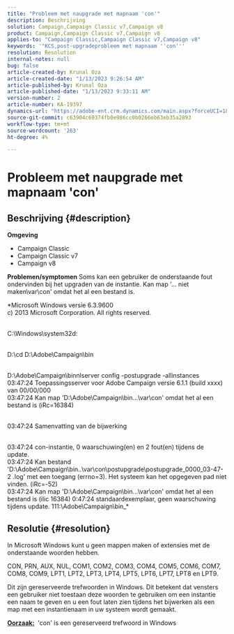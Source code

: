```yaml
---
title: "Probleem met naupgrade met mapnaam 'con'"
description: Beschrijving
solution: Campaign,Campaign Classic v7,Campaign v8
product: Campaign,Campaign Classic v7,Campaign v8
applies-to: "Campaign Classic,Campaign Classic v7,Campaign v8"
keywords: '"KCS,post-upgradeprobleem met mapnaam ''con'''
resolution: Resolution
internal-notes: null
bug: false
article-created-by: Krunal Oza
article-created-date: "1/13/2023 9:26:54 AM"
article-published-by: Krunal Oza
article-published-date: "1/13/2023 9:33:11 AM"
version-number: 2
article-number: KA-19397
dynamics-url: "https://adobe-ent.crm.dynamics.com/main.aspx?forceUCI=1&pagetype=entityrecord&etn=knowledgearticle&id=1c1b8969-2493-ed11-aad1-6045bd006793"
source-git-commit: c63904c69374fb0e986cc0b0266eb63eb35a2893
workflow-type: tm+mt
source-wordcount: '263'
ht-degree: 4%

---
```


# Probleem met naupgrade met mapnaam &#39;con&#39;

## Beschrijving {#description}

<b>Omgeving</b>
- Campaign Classic
- Campaign Classic v7
- Campaign v8



<b>Problemen/symptomen</b>
Soms kan een gebruiker de onderstaande fout ondervinden bij het upgraden van de instantie. Kan map &#39;... niet maken\var\con&#39; omdat het al een bestand is.

*Microsoft Windows versie 6.3.9600
<br>c) 2013 Microsoft Corporation. All rights reserved. 

<br>C:\Windows\system32d: 

<br>D:\cd D:\Adobe\Campaign\bin 

<br>D:\Adobe\Campaign\binnlserver config -postupgrade -allinstances
<br>03:47:24 Toepassingsserver voor Adobe Campaign versie 6.1.1 (build xxxx) van 00/00/000
<br>03:47:24 Kan map &#39;D:\Adobe\Campaign\bin\...\var\con&#39; omdat het al een bestand is (iRc=16384) 

<br>03:47:24 Samenvatting van de bijwerking

<br>03:47:24 con-instantie, 0 waarschuwing(en) en 2 fout(en) tijdens de update.
<br>03:47:24 Kan bestand &#39;D:\Adobe\Campaign\bin\..\var\con\postupgrade\postupgrade_0000_03-47-2 .log&#39; met een toegang (errno=3). Het systeem kan het opgegeven pad niet vinden. (iRc=-52)
<br>03:47:24 Kan map &#39;D:\Adobe\Campaign\bin\...\var\con&#39; omdat het al een bestand is (ilic 16384) 0:47:24 standaardexemplaar, geen waarschuwing tijdens update. 111:\Adobe\Campaign\bin_*

## Resolutie {#resolution}


In Microsoft Windows kunt u geen mappen maken of extensies met de onderstaande woorden hebben.

CON, PRN, AUX, NUL, COM1, COM2, COM3, COM4, COM5, COM6, COM7, COM8, COM9, LPT1, LPT2, LPT3, LPT4, LPT5, LPT6, LPT7, LPT8 en LPT9.

Dit zijn gereserveerde trefwoorden in Windows. Dit betekent dat vensters een gebruiker niet toestaan deze woorden te gebruiken om een instantie een naam te geven en u een fout laten zien tijdens het bijwerken als een map met een instantienaam in uw systeem wordt gemaakt.



<b><u>Oorzaak:</u></b>  &#39;con&#39; is een gereserveerd trefwoord in Windows
